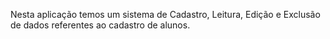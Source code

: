 Nesta aplicação temos um sistema de Cadastro, Leitura, Edição e Exclusão de dados referentes ao cadastro de alunos.